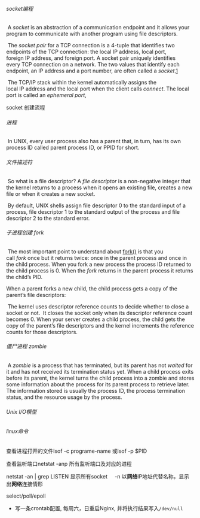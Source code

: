 ###### socket编程

​	A *socket* is an abstraction of a communication endpoint and it allows your program to communicate with another program using file descriptors.

​	The *socket pair* for a TCP connection is a 4-tuple that identifies two endpoints of the TCP connection: the local IP address, local port, foreign IP address, and foreign port. A socket pair uniquely identifies every TCP connection on a network. The two values that identify each endpoint, an IP address and a port number, are often called a *socket*.[1](https://ruslanspivak.com/lsbaws-part3/#fn:1)

​	The TCP/IP stack within the kernel automatically assigns the local IP address and the local port when the client calls *connect*. The local port is called an *ephemeral port*, 

socket 创建流程

######  进程

​	In UNIX, every user process also has a parent that, in turn, has its own process ID called parent process ID, or PPID for short.

###### 文件描述符

​	So what is a file descriptor? A *file descriptor* is a non-negative integer that the kernel returns to a process when it opens an existing file, creates a new file or when it creates a new socket. 

​	By default, UNIX shells assign file descriptor 0 to the standard input of a process, file descriptor 1 to the standard output of the process and file descriptor 2 to the standard error.

###### 子进程创建 fork

​	The most important point to understand about [fork()](https://docs.python.org/2.7/library/os.html#os.fork) is that you call *fork* once but it returns twice: once in the parent process and once in the child process. When you fork a new process the process ID returned to the child process is 0. When the *fork* returns in the parent process it returns the child’s PID.

When a parent forks a new child, the child process gets a copy of the parent’s file descriptors:

​	The kernel uses descriptor reference counts to decide whether to close a socket or not.  It closes the socket only when its descriptor reference count becomes 0. When your server creates a child process, the child gets the copy of the parent’s file descriptors and the kernel increments the reference counts for those descriptors. 

###### 僵尸进程 zombie

​	A *zombie* is a process that has terminated, but its parent has not *waited* for it and has not received its termination status yet. When a child process exits before its parent, the kernel turns the child process into a zombie and stores some information about the process for its parent process to retrieve later. The information stored is usually the process ID, the process termination status, and the resource usage by the process.

###### Unix I/O模型

###### linux命令

查看进程打开的文件lsof -c programe-name 或lsof -p $PID

查看监听端口netstat -anp 所有监听端口及对应的进程

netstat -an | grep LISTEN  显示所有socket     -n 以**网络**IP地址代替名称，显示出**网络**连接情形



select/poll/epoll



- 写一条crontab配置, 每周六，日重启Nginx, 并将执行结果写入`/dev/null`